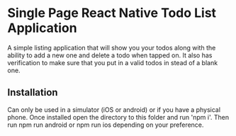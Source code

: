 # Single Page React Native Todo List Application

A simple listing application that will show you your todos along with
the ability to add a new one and delete a todo when tapped on. It also has
verification to make sure that you put in a valid todos in stead of a blank one.

## Installation

Can only be used in a simulator (iOS or android) or if you have a physical
phone.
Once installed open the directory to this folder and run 'npm i'.
Then run npm run android or npm run ios depending on your preference.

